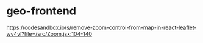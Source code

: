 # geo-frontend

https://codesandbox.io/s/remove-zoom-control-from-map-in-react-leaflet-wv4vl?file=/src/Zoom.jsx:104-140

